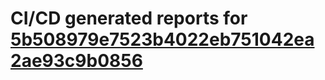 # CI/CD generated reports for [5b508979e7523b4022eb751042ea2ae93c9b0856](https://github.com/hydephp/develop/commit/5b508979e7523b4022eb751042ea2ae93c9b0856)
